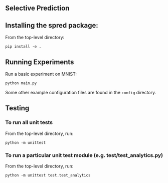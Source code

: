 Selective Prediction
--------------------

## Installing the spred package:
From the top-level directory:

    pip install -e .


## Running Experiments
Run a basic experiment on MNIST: 
    
    python main.py

Some other example configuration files are found in the `config` directory.


## Testing
### To run all unit tests

From the top-level directory, run: 

    python -m unittest

### To run a particular unit test module (e.g. test/test_analytics.py)

From the top-level directory, run:

    python -m unittest test.test_analytics
